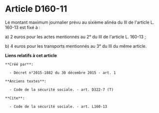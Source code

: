 # Article D160-11

Le montant maximum journalier prévu au sixième alinéa du III de l'article L. 160-13 est fixé à : 

a) 2 euros pour les actes mentionnés au 2° du III de l'article L. 160-13 ; 

b) 4 euros pour les transports mentionnés au 3° du III du même article.

**Liens relatifs à cet article**

	**Créé par**:

	  - Décret n°2015-1882 du 30 décembre 2015 - art. 1

	**Anciens textes**:

	  - Code de la sécurité sociale. - art. D322-7 (T)

	**Cite**:

	  - Code de la sécurité sociale. - art. L160-13
